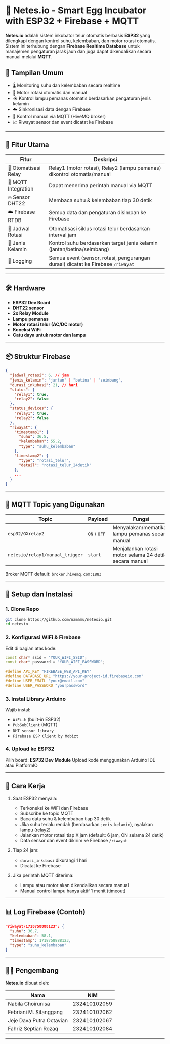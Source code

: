# 🐣 Netes.io - Smart Egg Incubator with ESP32 + Firebase + MQTT

**Netes.io** adalah sistem inkubator telur otomatis berbasis **ESP32** yang dilengkapi dengan kontrol suhu, kelembaban, dan motor rotasi otomatis. Sistem ini terhubung dengan **Firebase Realtime Database** untuk manajemen pengaturan jarak jauh dan juga dapat dikendalikan secara manual melalui **MQTT**.

## 📸 Tampilan Umum

* 🌡️ Monitoring suhu dan kelembaban secara realtime
* 🔁 Motor rotasi otomatis dan manual
* ☀️ Kontrol lampu pemanas otomatis berdasarkan pengaturan jenis kelamin
* ☁️ Sinkronisasi data dengan Firebase
* 💬 Kontrol manual via MQTT (HiveMQ broker)
* 📈 Riwayat sensor dan event dicatat ke Firebase

---

## 🧰 Fitur Utama

| Fitur                | Deskripsi                                                                       |
| -------------------- | ------------------------------------------------------------------------------- |
| 🔌 Otomatisasi Relay | Relay1 (motor rotasi), Relay2 (lampu pemanas) dikontrol otomatis/manual         |
| 📡 MQTT Integration  | Dapat menerima perintah manual via MQTT                                         |
| 🔥 Sensor DHT22      | Membaca suhu & kelembaban tiap 30 detik                                         |
| ☁️ Firebase RTDB     | Semua data dan pengaturan disimpan ke Firebase                                  |
| 📅 Jadwal Rotasi     | Otomatisasi siklus rotasi telur berdasarkan interval jam                        |
| 🧠 Jenis Kelamin     | Kontrol suhu berdasarkan target jenis kelamin (jantan/betina/seimbang)          |
| 📜 Logging           | Semua event (sensor, rotasi, pengurangan durasi) dicatat ke Firebase `/riwayat` |

---

## 🛠️ Hardware

* **ESP32 Dev Board**
* **DHT22 sensor**
* **2x Relay Module**
* **Lampu pemanas**
* **Motor rotasi telur (AC/DC motor)**
* **Koneksi WiFi**
* **Catu daya untuk motor dan lampu**

---

## 📦 Struktur Firebase

```json
{
  "jadwal_rotasi": 6, // jam
  "jenis_kelamin": "jantan" | "betina" | "seimbang",
  "durasi_inkubasi": 21, // hari
  "status": {
    "relay1": true,
    "relay2": false
  },
  "status_devices": {
    "relay1": true,
    "relay2": false
  },
  "riwayat": {
    "timestamp1": {
      "suhu": 36.5,
      "kelembaban": 55.2,
      "type": "suhu_kelembaban"
    },
    "timestamp2": {
      "type": "rotasi_telur",
      "detail": "rotasi_telur_24detik"
    },
    ...
  }
}
```

---

## 🔁 MQTT Topic yang Digunakan

| Topic                           | Payload      | Fungsi                                                 |
| ------------------------------- | ------------ | ------------------------------------------------------ |
| `esp32/GXrelay2`                | `ON` / `OFF` | Menyalakan/mematikan lampu pemanas secara manual       |
| `netesio/relay1/manual_trigger` | `start`      | Menjalankan rotasi motor selama 24 detik secara manual |

Broker MQTT default: `broker.hivemq.com:1883`

---

## 🧪 Setup dan Instalasi

### 1. Clone Repo

```bash
git clone https://github.com/namamu/netesio.git
cd netesio
```

### 2. Konfigurasi WiFi & Firebase

Edit di bagian atas kode:

```cpp
const char* ssid = "YOUR_WIFI_SSID";
const char* password = "YOUR_WIFI_PASSWORD";

#define API_KEY "FIREBASE_WEB_API_KEY"
#define DATABASE_URL "https://your-project-id.firebaseio.com"
#define USER_EMAIL "your@email.com"
#define USER_PASSWORD "yourpassword"
```

### 3. Instal Library Arduino

Wajib instal:

* `WiFi.h` (built-in ESP32)
* `PubSubClient` (MQTT)
* `DHT sensor library`
* `Firebase ESP Client by Mobizt`

### 4. Upload ke ESP32

Pilih board: **ESP32 Dev Module**
Upload kode menggunakan Arduino IDE atau PlatformIO

---

## 🧠 Cara Kerja

1. Saat ESP32 menyala:

   * Terkoneksi ke WiFi dan Firebase
   * Subscribe ke topic MQTT
   * Baca data suhu & kelembaban tiap 30 detik
   * Jika suhu terlalu rendah (berdasarkan `jenis_kelamin`), nyalakan lampu (relay2)
   * Jalankan motor rotasi tiap X jam (default: 6 jam, ON selama 24 detik)
   * Data sensor dan event dikirim ke Firebase `/riwayat`

2. Tiap 24 jam:

   * `durasi_inkubasi` dikurangi 1 hari
   * Dicatat ke Firebase

3. Jika perintah MQTT diterima:

   * Lampu atau motor akan dikendalikan secara manual
   * Manual control lampu hanya aktif 1 menit (timeout)

---

## 📊 Log Firebase (Contoh)

```json
"riwayat/1718758888123": {
  "suhu": 36.7,
  "kelembaban": 58.1,
  "timestamp": 1718758888123,
  "type": "suhu_kelembaban"
}
```

---

## 🧑‍💻 Pengembang

**Netes.io** dibuat oleh:

| Nama                     | NIM          |
| ------------------------ | ------------ |
| Nabila Choirunisa        | 232410102059 |
| Febriani M. Sitanggang   | 232410102062 |
| Jeje Dava Putra Octavian | 232410102067 |
| Fahriz Septian Rozaq     | 232410102084 |

---

